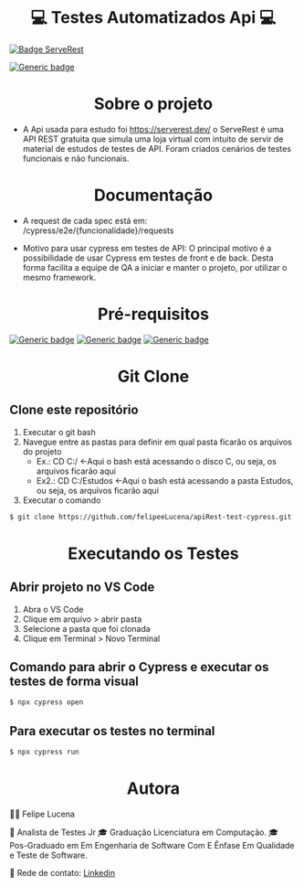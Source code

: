 <h1 align="center">💻 Testes Automatizados Api 💻</h1>

[![Badge ServeRest](https://img.shields.io/badge/API-ServeRest-green)](https://github.com/ServeRest/ServeRest/)

[![Generic badge](https://img.shields.io/badge/CypressDashboard-blue.svg)](https://dashboard.cypress.io/projects/h64yoh)

<h1 align="center">Sobre o projeto</h1>

- A Api usada para estudo foi https://serverest.dev/ o ServeRest é uma API REST gratuita que simula uma loja virtual com intuito de servir de material de estudos de testes de API. Foram criados cenários de testes funcionais e não funcionais.

<h1 align="center">Documentação</h1>

- A request de cada spec está em: /cypress/e2e/{funcionalidade}/requests

- Motivo para usar cypress em testes de API: O principal motivo é a possibilidade de usar Cypress em testes de front e de back. Desta forma facilita a equipe de QA a iniciar e manter o projeto, por utilizar o mesmo framework.

<h1 align="center">Pré-requisitos</h1>

[![Generic badge](https://img.shields.io/badge/Node-Download-green.svg)](https://nodejs.org/en/download/)
[![Generic badge](https://img.shields.io/badge/Git-Download-green.svg)](https://git-scm.com)
[![Generic badge](https://img.shields.io/badge/VS_Code-Download-green.svg)](https://code.visualstudio.com/download)

<h1 align="center">Git Clone</h1>

## Clone este repositório

1. Executar o git bash
2. Navegue entre as pastas para definir em qual pasta ficarão os arquivos do projeto
    - Ex.: CD C:/   <-Aqui o bash está acessando o disco C, ou seja, os arquivos ficarão aqui
    - Ex2.: CD C:/Estudos <-Aqui o bash está acessando a pasta Estudos, ou seja, os arquivos ficarão aqui
3. Executar o comando
```bash
$ git clone https://github.com/felipeeLucena/apiRest-test-cypress.git
```

<h1 align="center">Executando os Testes</h1>

## Abrir projeto no VS Code
1. Abra o VS Code
2. Clique em arquivo > abrir pasta
3. Selecione a pasta que foi clonada
4. Clique em Terminal > Novo Terminal

## Comando para abrir o Cypress e executar os testes de forma visual
```bash
$ npx cypress open
```

## Para executar os testes no terminal
```bash
$ npx cypress run
```

<h1 align="center"> Autora </h1>

🥷🏼 Felipe Lucena

💼 Analista de Testes Jr
🎓 Graduação Licenciatura em Computação. 
🎓 Pos-Graduado em Em Engenharia de Software Com E Ênfase Em Qualidade e Teste de Software.

📲 Rede de contato:
[Linkedin](www.linkedin.com/in/felipeelucena)

